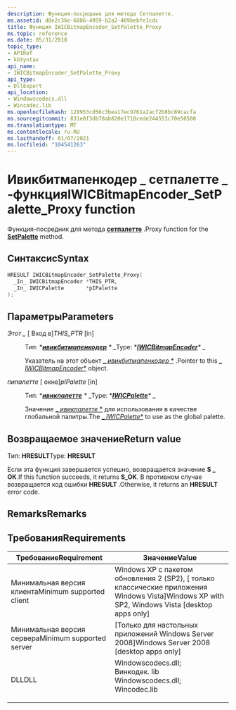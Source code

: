 ```yaml
---
description: Функция-посредник для метода Сетпалетте.
ms.assetid: d8e2c36e-6886-4959-b2a2-469bebfe1cdc
title: Функция IWICBitmapEncoder_SetPalette_Proxy
ms.topic: reference
ms.date: 05/31/2018
topic_type:
- APIRef
- kbSyntax
api_name:
- IWICBitmapEncoder_SetPalette_Proxy
api_type:
- DllExport
api_location:
- Windowscodecs.dll
- Wincodec.lib
ms.openlocfilehash: 128953cd56c3bea17ec9761a2acf2b8bc89cacfa
ms.sourcegitcommit: 831e8f3db78ab820e1710cede244553c70e50500
ms.translationtype: MT
ms.contentlocale: ru-RU
ms.lasthandoff: 01/07/2021
ms.locfileid: "104541263"
---
```

# <a name="iwicbitmapencoder_setpalette_proxy-function"></a><span data-ttu-id="35e06-103">Ивикбитмапенкодер \_ сетпалетте \_ -функция</span><span class="sxs-lookup"><span data-stu-id="35e06-103">IWICBitmapEncoder\_SetPalette\_Proxy function</span></span>

<span data-ttu-id="35e06-104">Функция-посредник для метода [**сетпалетте**](/windows/desktop/api/Wincodec/nf-wincodec-iwicbitmapencoder-setpalette) .</span><span class="sxs-lookup"><span data-stu-id="35e06-104">Proxy function for the [**SetPalette**](/windows/desktop/api/Wincodec/nf-wincodec-iwicbitmapencoder-setpalette) method.</span></span>

## <a name="syntax"></a><span data-ttu-id="35e06-105">Синтаксис</span><span class="sxs-lookup"><span data-stu-id="35e06-105">Syntax</span></span>


```C++
HRESULT IWICBitmapEncoder_SetPalette_Proxy(
  _In_ IWICBitmapEncoder *THIS_PTR,
  _In_ IWICPalette       *pIPalette
);
```



## <a name="parameters"></a><span data-ttu-id="35e06-106">Параметры</span><span class="sxs-lookup"><span data-stu-id="35e06-106">Parameters</span></span>

<dl> <dt>

<span data-ttu-id="35e06-107">*Этот \_* \[ Вход в\]</span><span class="sxs-lookup"><span data-stu-id="35e06-107">*THIS\_PTR* \[in\]</span></span>
</dt> <dd>

<span data-ttu-id="35e06-108">Тип: \**[**ивикбитмапенкодер**](/windows/desktop/api/wincodec/nn-wincodec-iwicbitmapencoder) \** _</span><span class="sxs-lookup"><span data-stu-id="35e06-108">Type: \**[**IWICBitmapEncoder**](/windows/desktop/api/wincodec/nn-wincodec-iwicbitmapencoder)\** _</span></span>

<span data-ttu-id="35e06-109">Указатель на этот объект [_ *ивикбитмапенкодер* \*](/windows/desktop/api/wincodec/nn-wincodec-iwicbitmapencoder) .</span><span class="sxs-lookup"><span data-stu-id="35e06-109">Pointer to this [_ *IWICBitmapEncoder*\*](/windows/desktop/api/wincodec/nn-wincodec-iwicbitmapencoder) object.</span></span>

</dd> <dt>

<span data-ttu-id="35e06-110">*пипалетте* \[ окне\]</span><span class="sxs-lookup"><span data-stu-id="35e06-110">*pIPalette* \[in\]</span></span>
</dt> <dd>

<span data-ttu-id="35e06-111">Тип: \**[**ивикпалетте**](/windows/desktop/api/Wincodec/nn-wincodec-iwicpalette) \** _</span><span class="sxs-lookup"><span data-stu-id="35e06-111">Type: \**[**IWICPalette**](/windows/desktop/api/Wincodec/nn-wincodec-iwicpalette)\** _</span></span>

<span data-ttu-id="35e06-112">Значение [_ *ивикпалетте* \*](/windows/desktop/api/Wincodec/nn-wincodec-iwicpalette) для использования в качестве глобальной палитры.</span><span class="sxs-lookup"><span data-stu-id="35e06-112">The [_ *IWICPalette*\*](/windows/desktop/api/Wincodec/nn-wincodec-iwicpalette) to use as the global palette.</span></span>

</dd> </dl>

## <a name="return-value"></a><span data-ttu-id="35e06-113">Возвращаемое значение</span><span class="sxs-lookup"><span data-stu-id="35e06-113">Return value</span></span>

<span data-ttu-id="35e06-114">Тип: **HRESULT**</span><span class="sxs-lookup"><span data-stu-id="35e06-114">Type: **HRESULT**</span></span>

<span data-ttu-id="35e06-115">Если эта функция завершается успешно, возвращается значение **S \_ ОК**.</span><span class="sxs-lookup"><span data-stu-id="35e06-115">If this function succeeds, it returns **S\_OK**.</span></span> <span data-ttu-id="35e06-116">В противном случае возвращается код ошибки **HRESULT** .</span><span class="sxs-lookup"><span data-stu-id="35e06-116">Otherwise, it returns an **HRESULT** error code.</span></span>

## <a name="remarks"></a><span data-ttu-id="35e06-117">Remarks</span><span class="sxs-lookup"><span data-stu-id="35e06-117">Remarks</span></span>

## <a name="requirements"></a><span data-ttu-id="35e06-118">Требования</span><span class="sxs-lookup"><span data-stu-id="35e06-118">Requirements</span></span>



| <span data-ttu-id="35e06-119">Требование</span><span class="sxs-lookup"><span data-stu-id="35e06-119">Requirement</span></span> | <span data-ttu-id="35e06-120">Значение</span><span class="sxs-lookup"><span data-stu-id="35e06-120">Value</span></span> |
|-------------------------------------|------------------------------------------------------------------------------------------------------------------------------------------------------------------|
| <span data-ttu-id="35e06-121">Минимальная версия клиента</span><span class="sxs-lookup"><span data-stu-id="35e06-121">Minimum supported client</span></span><br/> | <span data-ttu-id="35e06-122">Windows XP с пакетом обновления 2 (SP2), \[ только классические приложения Windows Vista\]</span><span class="sxs-lookup"><span data-stu-id="35e06-122">Windows XP with SP2, Windows Vista \[desktop apps only\]</span></span><br/>                                                                                              |
| <span data-ttu-id="35e06-123">Минимальная версия сервера</span><span class="sxs-lookup"><span data-stu-id="35e06-123">Minimum supported server</span></span><br/> | <span data-ttu-id="35e06-124">\[Только для настольных приложений Windows Server 2008\]</span><span class="sxs-lookup"><span data-stu-id="35e06-124">Windows Server 2008 \[desktop apps only\]</span></span><br/>                                                                                                             |
| <span data-ttu-id="35e06-125">DLL</span><span class="sxs-lookup"><span data-stu-id="35e06-125">DLL</span></span><br/>                      | <dl> <span data-ttu-id="35e06-126"><dt>Windowscodecs.dll; </dt> <dt>Винкодек. lib</dt></span><span class="sxs-lookup"><span data-stu-id="35e06-126"><dt>Windowscodecs.dll; </dt> <dt>Wincodec.lib</dt></span></span> </dl> |



 

 





